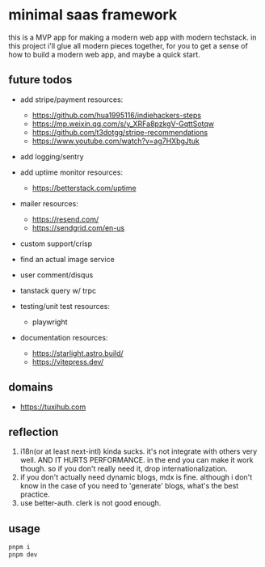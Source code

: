 # minimal saas framework
this is a MVP app for making a modern web app with modern techstack. in this project i'll glue all modern pieces together, for you to get a sense of how to build a modern web app, and maybe a quick start.



## future todos
- add stripe/payment
resources:
  - https://github.com/hua1995116/indiehackers-steps
  - https://mp.weixin.qq.com/s/y_XRFa8pzkgV-GqttSotqw
  - https://github.com/t3dotgg/stripe-recommendations
  - https://www.youtube.com/watch?v=ag7HXbgJtuk

- add logging/sentry
- add uptime monitor
  resources:
    - https://betterstack.com/uptime
- mailer
  resources:
    - https://resend.com/
    - https://sendgrid.com/en-us
- custom support/crisp
- find an actual image service
- user comment/disqus
- tanstack query w/ trpc
- testing/unit test
  resources:
    - playwright
- documentation
  resources:
    - https://starlight.astro.build/
    - https://vitepress.dev/


## domains
- https://tuxihub.com

## reflection
1. i18n(or at least next-intl) kinda sucks. it's not integrate with others very well. AND IT HURTS PERFORMANCE. in the end you can make it work though. so if you don't really need it, drop internationalization.
2. if you don't actually need dynamic blogs, mdx is fine. although i don't know in the case of you need to 'generate' blogs, what's the best practice.
3. use better-auth. clerk is not good enough.

## usage
```bash
pnpm i
pnpm dev
```

